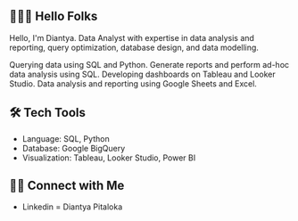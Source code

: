 ## 🙋🏻‍♀️ Hello Folks
Hello, I'm Diantya. Data Analyst with expertise in data analysis and reporting, query optimization, database design, and data modelling.

Querying data using SQL and Python.
Generate reports and perform ad-hoc data analysis using SQL.
Developing dashboards on Tableau and Looker Studio.
Data analysis and reporting using Google Sheets and Excel.

## 🛠️ Tech Tools
- Language: SQL, Python
- Database: Google BigQuery
- Visualization: Tableau, Looker Studio, Power BI

## 👋🏻 Connect with Me
- Linkedin = Diantya Pitaloka
